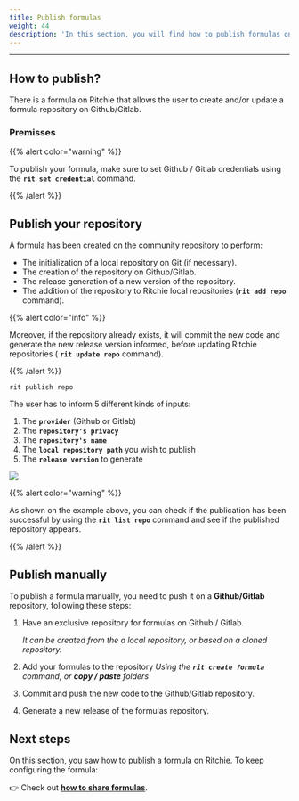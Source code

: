 ```yaml
---
title: Publish formulas
weight: 44
description: 'In this section, you will find how to publish formulas on Ritchie.'
---
```


---

## How to publish?

There is a formula on Ritchie that allows the user to create and/or update a formula repository on Github/Gitlab.

### Premisses

{{% alert color="warning" %}}

To publish your formula, make sure to set Github / Gitlab credentials using the **`rit set credential`** command.

{{% /alert %}}

## Publish your repository

A formula has been created on the community repository to perform:

* The initialization of a local repository on Git \(if necessary\).
* The creation of the repository on Github/Gitlab.
* The release generation of a new version of the repository.
* The addition of the repository to Ritchie local repositories \(**`rit add repo`** command\). 

{{% alert color="info" %}}

Moreover, if the repository already exists, it will commit the new code and generate the new release version informed, before updating Ritchie repositories \( **`rit update repo`** command\).

{{% /alert %}}

```text
rit publish repo
```

The user has to inform 5 different kinds of inputs:

1. The **`provider`** \(Github or Gitlab\)
2. The **`repository's privacy`**
3. The **`repository's name`**
4. The **`local repository path`** you wish to publish
5. The **`release version`** to generate

![](/docs-ritchie/rit-publish-repo.gif)

{{% alert color="warning" %}}

As shown on the example above, you can check if the publication has been successful by using the **`rit list repo`** command and see if the published repository appears.

{{% /alert %}}

## Publish manually

To publish a formula manually, you need to push it on a **Github/Gitlab** repository, following these steps:

1. Have an exclusive repository for formulas on Github / Gitlab.

   _It can be created from the a local repository, or based on a cloned repository._  

2. Add your formulas to the repository  _Using the **`rit create formula`** command, or **copy / paste** folders_ 
3. Commit and push the new code to the Github/Gitlab repository. 
4. Generate a new release of the formulas repository.

## Next steps 

On this section, you saw how to publish a formula on Ritchie. To keep configuring the formula: 

👉 Check out [**how to share formulas**](/docs-ritchie/formulas/share-formulas/).
